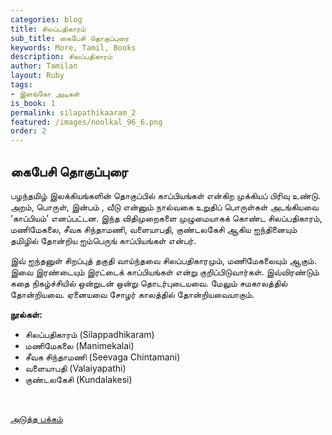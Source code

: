 ```yaml
---
categories: blog
title: சிலப்பதிகாரம்
sub_title: கைபேசி தொகுப்புரை
keywords: More, Tamil, Books
description: சிலப்பதிகாரம்
author: Tamilan
layout: Ruby
tags:
- இளங்கோ அடிகள்
is_book: 1
permalink: silapathikaaram_2
featured: /images/noolkal_96_6.png
order: 2
---
```



## கைபேசி தொகுப்புரை

பழந்தமிழ் இலக்கியங்களின் தொகுப்பில் காப்பியங்கள் என்கிற முக்கியப் பிரிவு உண்டு. அறம், பொருள், இன்பம் , வீடு என்னும் நால்வகை உறுதிப் பொருள்கள் அடங்கியவை ‘காப்பியம்’ எனப்பட்டன. இந்த விதிமுறைகளை முழுமையாகக் கொண்ட சிலப்பதிகாரம், மணிமேகலை, சீவக சிந்தாமணி, வளையாபதி, குண்டலகேசி ஆகிய ஐந்தினையும் தமிழில் தோன்றிய ஐம்பெருங் காப்பியங்கள் என்பர்.

இவ் ஐந்தனுள் சிறப்புத் தகுதி வாய்ந்தவை சிலப்பதிகாரமும், மணிமேகலையும் ஆகும். இவை இரண்டையும் இரட்டைக் காப்பியங்கள் என்று குறிப்பிடுவார்கள். இவ்விரண்டும் கதை நிகழ்ச்சியில் ஒன்றுடன் ஒன்று தொடர்புடையவை. மேலும் சமகாலத்தில் தோன்றியவை. ஏனையவை சோழர் காலத்தில் தோன்றியவையாகும்.

**நூல்கள்:**

  * சிலப்பதிகாரம் (Silappadhikaram)
  * மணிமேகலை (Manimekalai)
  * சீவக சிந்தாமணி (Seevaga Chintamani)
  * வளையாபதி (Valaiyapathi)
  * குண்டலகேசி (Kundalakesi)

﻿

[அடுத்த பக்கம்](silapathikaaram_3)